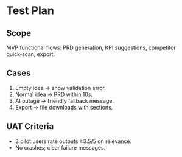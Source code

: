 # Test Plan

## Scope
MVP functional flows: PRD generation, KPI suggestions, competitor quick‑scan, export.

## Cases
1. Empty idea → show validation error.  
2. Normal idea → PRD within 10s.  
3. AI outage → friendly fallback message.  
4. Export → file downloads with sections.

## UAT Criteria
- 3 pilot users rate outputs ≥3.5/5 on relevance.  
- No crashes; clear failure messages.
